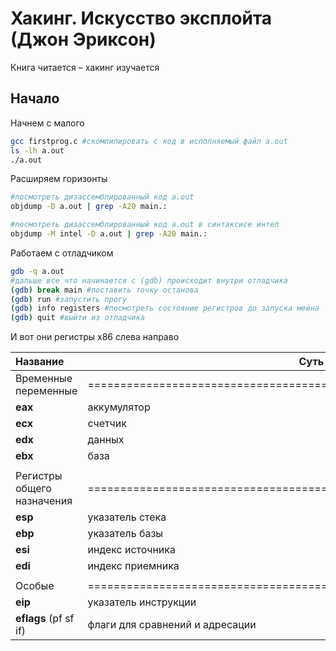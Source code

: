 # Хакинг. Искусство эксплойта (Джон Эриксон)

Книга читается – хакинг изучается



## Начало

Начнем с малого

```bash
gcc firstprog.c #скомпилировать c код в исполняемый файл a.out
ls -lh a.out
./a.out
```



Расширяем горизонты

```bash
#посмотреть дизассемблированный код a.out
objdump -D a.out | grep -A20 main.:

#посмотреть дизассемблированный код a.out в синтаксисе интел
objdump -M intel -D a.out | grep -A20 main.:
```



Работаем с отладчиком

```bash
gdb -q a.out
#дальше все что начинается с (gdb) происходит внутри отладчика
(gdb) break main #поставить точку останова
(gdb) run #запустить прогу
(gdb) info registers #посмотреть состояние регистров до запуска мейна
(gdb) quit #выйти из отладчика
```



И вот они регистры x86 слева направо

| Название                   | Суть                                                         |
| :------------------------- | ------------------------------------------------------------ |
| Временные переменные       | ===================================================================== |
| **eax**                    | аккумулятор                                                  |
| **ecx**                    | счетчик                                                      |
| **edx**                    | данных                                                       |
| **ebx**                    | база                                                         |
|                            |                                                              |
| Регистры общего назначения | ===================================================================== |
| **esp**                    | указатель стека                                              |
| **ebp**                    | указатель базы                                               |
| **esi**                    | индекс источника                                             |
| **edi**                    | индекс приемника                                             |
|                            |                                                              |
| Особые                     | ===================================================================== |
| **eip**                    | указатель инструкции                                         |
| **eflags** (pf sf if)      | флаги для сравнений и адресации                              |

